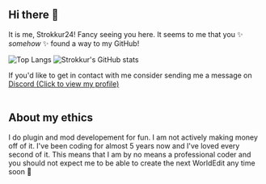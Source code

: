 ## Hi there 👋

It is me, Strokkur24!
Fancy seeing you here. It seems to me that you ✨ _somehow_ ✨ found a way to my GitHub!

![Top Langs](https://github-readme-stats.vercel.app/api/top-langs/?username=Strokkur424&langs_count=8&layout=donut&theme=codeSTACKr )
![Strokkur's GitHub stats](https://github-readme-stats.vercel.app/api?username=Strokkur424&theme=codeSTACKr )

If you'd like to get in contact with me consider sending me a message on [Discord (Click to view my profile)](https://discord.com/users/813141164281692170)
<br><br>
## About my ethics
I do plugin and mod developement for fun. I am not actively making money off of it. I've been coding for almost 5 years now and I've loved every second of it.
This means that I am by no means a professional coder and you should not expect me to be able to create the next WorldEdit any time soon 🚒
